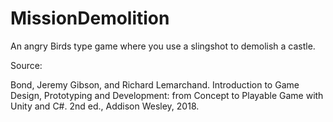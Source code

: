 # MissionDemolition

An angry Birds type game where you use a slingshot to demolish a castle.

Source: 

Bond, Jeremy Gibson, and Richard Lemarchand. Introduction to Game Design, Prototyping and Development: from Concept to Playable Game with Unity and C#. 2nd ed., Addison Wesley, 2018.
